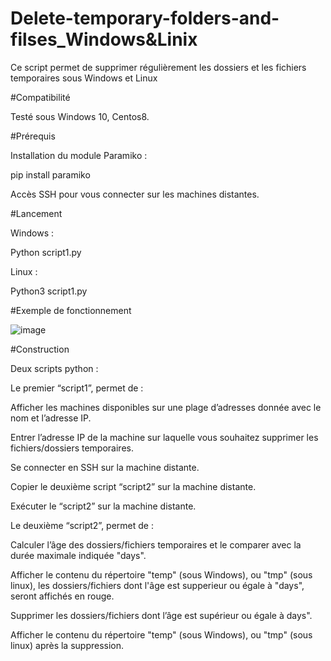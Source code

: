 # Delete-temporary-folders-and-filses_Windows&Linix 

Ce script permet de supprimer régulièrement les dossiers et les fichiers temporaires sous Windows et Linux 

  

#Compatibilité 

Testé sous Windows 10, Centos8. 
 


#Prérequis 

Installation du module Paramiko : 

 pip install paramiko 

Accès SSH pour vous connecter sur les machines distantes. 




#Lancement 

Windows : 

   Python script1.py 
 
Linux : 

  Python3 script1.py 

 
 


#Exemple de fonctionnement


![image](https://user-images.githubusercontent.com/85261915/122476130-00461800-cfc6-11eb-929e-39d7c596e0e1.png)






#Construction 

Deux scripts python : 

Le premier “script1”, permet de : 

   Afficher les machines disponibles sur une plage d’adresses donnée avec le nom et l’adresse IP.  

   Entrer l’adresse IP de la machine sur laquelle vous souhaitez supprimer les fichiers/dossiers temporaires. 

   Se connecter en SSH sur la machine distante. 

   Copier le deuxième script “script2” sur la machine distante. 

   Exécuter le “script2” sur la machine distante. 

 

Le deuxième “script2”, permet de :

   Calculer l’âge des dossiers/fichiers temporaires et le comparer avec la durée maximale indiquée "days".
   
   Afficher le contenu du répertoire "temp" (sous Windows), ou "tmp" (sous linux), les dossiers/fichiers dont l'âge est supperieur ou égale à "days", seront affichés en rouge.
   
   Supprimer les dossiers/fichiers dont l’âge est supérieur ou égale à days". 
   
   Afficher le contenu du répertoire "temp" (sous Windows), ou "tmp" (sous linux) après la suppression.

